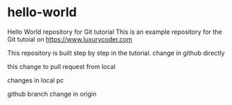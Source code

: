 # hello-world
Hello World repository for Git tutorial
This is an example repository for the Git tutoial on https://www.luxurycoder.com

This repository is built step by step in the tutorial.
change in github directly

this change to pull request from local

changes in local pc

github branch change in origin

